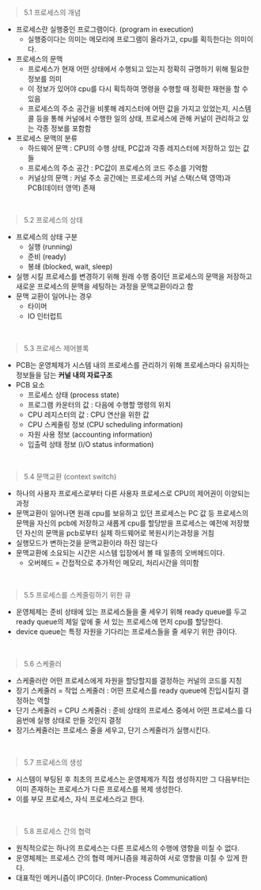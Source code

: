  >5.1 프로세스의 개념
  - 프로세스란 실행중인 프로그램이다. (program in execution)
    - 실행중이다는 의미는 메모리에 프로그램이 올라가고, cpu를 획득한다는 의미이다.
  - 프로세스의 문맥
    - 프로세스가 현재 어떤 상태에서 수행되고 있는지 정확히 규명하기 위해 필요한 정보를 의미
    - 이 정보가 있어야 cpu를 다시 획득하여 명령을 수행할 때 정확한 재현을 할 수 있음
    - 프로세스의 주소 공간을 비롯해 레지스터에 어떤 값을 가지고 있었는지, 시스템 콜 등을 통해 커널에서 수행한 일의 상태, 프로세스에 관해 커널이 관리하고 있는 각종 정보를 포함함
  - 프로세스 문맥의 분류
    - 하드웨어 문맥 : CPU의 수행 상태, PC값과 각종 레지스터에 저장하고 있는 값들
    - 프로세스의 주소 공간 : PC값이 프로세스의 코드 주소를 기억함
    - 커널상의 문맥 : 커널 주소 공간에는 프로세스의 커널 스택(스택 영역)과 PCB(데이터 영역) 존재
  

<br>

 >5.2 프로세스의 상태
  - 프로세스의 상태 구분
    - 실행 (running)
    - 준비 (ready)
    - 봉쇄 (blocked, wait, sleep)
  - 실행 시킬 프로세스를 변경하기 위해 원래 수행 중이던 프로세스의 문맥을 저장하고 새로운 프로세스의 문맥을 세팅하는 과정을 문맥교환이라고 함
  - 문맥 교환이 일어나는 경우
    - 타이머
    - IO 인터럽트


<br>

>5.3 프로세스 제어블록
  - PCB는 운영체제가 시스템 내의 프로세스를 관리하기 위해 프로세스마다 유지하는 정보들을 담는 **커널 내의 자료구조**
  - PCB 요소
    - 프로세스 상태 (process state)
    - 프로그램 카운터의 값 : 다음에 수행할 명령의 위치
    - CPU 레지스터의 값 : CPU 연산을 위한 값
    - CPU 스케줄링 정보 (CPU scheduling information)
    - 자원 사용 정보 (accounting information)
    - 입출력 상태 정보 (I/O status information)
    

<br>

>5.4 문맥교환 (context switch)
  - 하나의 사용자 프로세스로부터 다른 사용자 프로세스로 CPU의 제어권이 이양되는 과정
  - 문맥교환이 일어나면 원래 cpu를 보유하고 있던 프로세스는 PC 값 등 프로세스의 문맥을 자신의 pcb에 저장하고 새롭게 cpu를 할당받을 프로세스는 예전에 저장했던 자신의 문맥을 pcb로부터 실제 하드웨어로 복원시키는과정을 거침
  - 실행모드가 변하는것을 문맥교환이라 하진 않는다
  - 문맥교환에 소요되는 시간은 시스템 입장에서 볼 때 일종의 오버헤드이다.
    - 오버헤드 = 간접적으로 추가적인 메모리, 처리시간을 의미함
  

<br>

>5.5 프로세스를 스케줄링하기 위한 큐
  - 운영체제는 준비 상태에 있는 프로세스들을 줄 세우기 위해 ready queue를 두고 ready queue의 제일 앞에 줄 서 있는 프로세스에 먼저 cpu를 할당한다.
  - device queue는 특정 자원을 기다리는 프로세스들을 줄 세우기 위한 큐이다.


<br>


>5.6 스케줄러
  - 스케줄러란 어떤 프로세스에게 자원을 할당할지를 결정하는 커널의 코드를 지칭
  - 장기 스케줄러 = 작업 스케줄러 : 어떤 프로세스를 ready queue에 진입시킬지 결정하는 역할
  - 단기 스케줄러 = CPU 스케줄러 : 준비 상태의 프로세스 중에서 어떤 프로세스를 다음번에 실행 상태로 만들 것인지 결정
  - 장기스케줄러는 프로세스 줄을 세우고, 단기 스케줄러가 실행시킨다.


<br>

>5.7 프로세스의 생성
  - 시스템이 부팅된 후 최초의 프로세스는 운영체제가 직접 생성하지만 그 다음부터는 이미 존재하는 프로세스가 다른 프로세스를 복제 생성한다.
  - 이를 부모 프로세스, 자식 프로세스라고 한다.


<br>

>5.8 프로세스 간의 협력
  - 원칙적으로는 하나의 프로세스는 다른 프로세스의 수행에 영향을 미칠 수 없다.
  - 운영체제는 프로세스 간의 협력 메커니즘을 제공하여 서로 영향을 미칠 수 있게 한다.
  - 대표적인 메커니즘이 IPC이다. (Inter-Process Communication)


<br>
